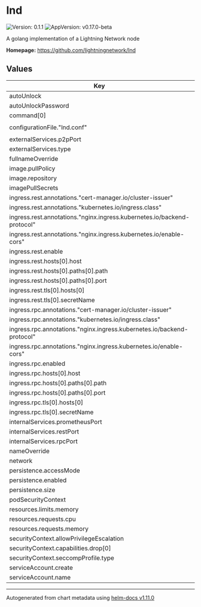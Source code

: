 # lnd

![Version: 0.1.1](https://img.shields.io/badge/Version-0.1.1-informational?style=flat-square) ![AppVersion: v0.17.0-beta](https://img.shields.io/badge/AppVersion-v0.17.0--beta-informational?style=flat-square)

A golang implementation of a Lightning Network node

**Homepage:** <https://github.com/lightningnetwork/lnd>

## Values

| Key | Type | Default | Description |
|-----|------|---------|-------------|
| autoUnlock | bool | `false` |  |
| autoUnlockPassword | string | `"password"` |  |
| command[0] | string | `"lnd"` |  |
| configurationFile."lnd.conf" | string | `"bitcoin.active=1\nbitcoin.mainnet=0\nbitcoin.testnet=1\ndebuglevel=info\nbitcoin.node=neutrino\nneutrino.addpeer=faucet.lightning.community\nneutrino.addpeer=lnd.bitrefill.com:18333\nrpclisten=0.0.0.0:10009\ntlsextradomain=nodes-lnd-internal.nodes\ntlsextradomain=lnd.example.com\ntlsextraip=0.0.0.0\nprotocol.wumbo-channels=1\nprometheus.enable=false\nprometheus.listen=0.0.0.0:8989"` |  |
| externalServices.p2pPort | int | `9735` |  |
| externalServices.type | string | `"LoadBalancer"` |  |
| fullnameOverride | string | `""` |  |
| image.pullPolicy | string | `"IfNotPresent"` |  |
| image.repository | string | `"lightninglabs/lnd"` |  |
| imagePullSecrets | list | `[]` |  |
| ingress.rest.annotations."cert-manager.io/cluster-issuer" | string | `"letsencrypt-prod"` |  |
| ingress.rest.annotations."kubernetes.io/ingress.class" | string | `"nginx"` |  |
| ingress.rest.annotations."nginx.ingress.kubernetes.io/backend-protocol" | string | `"HTTPS"` |  |
| ingress.rest.annotations."nginx.ingress.kubernetes.io/enable-cors" | string | `"true"` |  |
| ingress.rest.enable | bool | `false` |  |
| ingress.rest.hosts[0].host | string | `"lnd.example.com"` |  |
| ingress.rest.hosts[0].paths[0].path | string | `"/"` |  |
| ingress.rest.hosts[0].paths[0].port | int | `8080` |  |
| ingress.rest.tls[0].hosts[0] | string | `"lnd.example.com"` |  |
| ingress.rest.tls[0].secretName | string | `"lnd-tls-secret"` |  |
| ingress.rpc.annotations."cert-manager.io/cluster-issuer" | string | `"letsencrypt-prod"` |  |
| ingress.rpc.annotations."kubernetes.io/ingress.class" | string | `"nginx"` |  |
| ingress.rpc.annotations."nginx.ingress.kubernetes.io/backend-protocol" | string | `"GRPCS"` |  |
| ingress.rpc.annotations."nginx.ingress.kubernetes.io/enable-cors" | string | `"true"` |  |
| ingress.rpc.enabled | bool | `false` |  |
| ingress.rpc.hosts[0].host | string | `"rpc.lnd.example.com"` |  |
| ingress.rpc.hosts[0].paths[0].path | string | `"/"` |  |
| ingress.rpc.hosts[0].paths[0].port | int | `10009` |  |
| ingress.rpc.tls[0].hosts[0] | string | `"rpc.lnd.example.com"` |  |
| ingress.rpc.tls[0].secretName | string | `"lnd-rpc-tls-secret"` |  |
| internalServices.prometheusPort | int | `8989` |  |
| internalServices.restPort | int | `8080` |  |
| internalServices.rpcPort | int | `10009` |  |
| nameOverride | string | `""` |  |
| network | string | `"testnet"` |  |
| persistence.accessMode | string | `"ReadWriteOnce"` |  |
| persistence.enabled | bool | `false` |  |
| persistence.size | string | `"5Gi"` |  |
| podSecurityContext | object | `{}` |  |
| resources.limits.memory | string | `"512Mi"` |  |
| resources.requests.cpu | string | `"100m"` |  |
| resources.requests.memory | string | `"512Mi"` |  |
| securityContext.allowPrivilegeEscalation | bool | `false` |  |
| securityContext.capabilities.drop[0] | string | `"ALL"` |  |
| securityContext.seccompProfile.type | string | `"RuntimeDefault"` |  |
| serviceAccount.create | bool | `true` |  |
| serviceAccount.name | string | `nil` |  |

----------------------------------------------
Autogenerated from chart metadata using [helm-docs v1.11.0](https://github.com/norwoodj/helm-docs/releases/v1.11.0)
